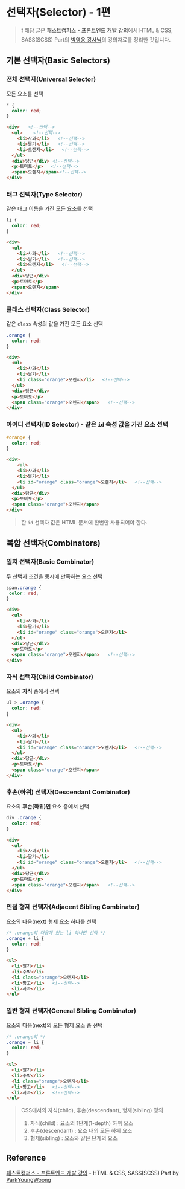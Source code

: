 # 선택자(Selector) - 1편

> ❗️ 해당 글은 [패스트캠퍼스 - 프론트엔드 개발 강의](https://www.fastcampus.co.kr/dev_online_react/)에서 HTML & CSS, SASS(SCSS) Part의 [박영웅 강사님](https://github.com/ParkYoungWoong)의 강의자료를 정리한 것입니다. 

## 기본 선택자(Basic Selectors)

### 전체 선택자(Universal Selector)

모든 요소를 선택

```css
* {
  color: red;
}
```

```html
<div>   <!--선택-->
  <ul>    <!--선택-->
    <li>사과</li>   <!--선택-->
    <li>딸기</li>   <!--선택-->
    <li>오렌지</li>   <!--선택-->
  </ul>
  <div>당근</div> <!--선택-->
  <p>토마토</p>   <!--선택-->
  <span>오렌지</span><!--선택-->
</div>
```

### 태그 선택자(Type Selector)

같은 태그 이름을 가진 모든 요소를 선택

```css
li {
  color: red;
}
```

```html
<div>
  <ul>
    <li>사과</li>   <!--선택-->
    <li>딸기</li>   <!--선택-->
    <li>오렌지</li>   <!--선택-->
  </ul>
  <div>당근</div>
  <p>토마토</p>
  <span>오렌지</span>
</div>
```

### 클래스 선택자(Class Selector)

같은 `class` 속성의 값을 가진 모든 요소 선택

```css
.orange {
  color: red;
}
```

```html
<div>
  <ul>
    <li>사과</li>
    <li>딸기</li>
    <li class="orange">오렌지</li>   <!--선택-->
  </ul>
  <div>당근</div>
  <p>토마토</p>
  <span class="orange">오렌지</span>   <!--선택-->
</div>
```

### 아이디 선택자(ID Selector) - 같은 `id` 속성 값을 가진 요소 선택

```css
#orange {
  color: red;
}

```

```html
<div>
	<ul>
    <li>사과</li>
    <li>딸기</li>
    <li id="orange" class="orange">오렌지</li>   <!--선택-->
  </ul>
  <div>당근</div>
  <p>토마토</p>
  <span class="orange">오렌지</span>
</div>
```

> 한 `id` 선택자 값은 HTML 문서에 한번만 사용되어야 한다.

## 복합 선택자(Combinators)

### 일치 선택자(Basic Combinator)

두 선택자 조건을 동시에 만족하는 요소 선택

```css
span.orange {
 color: red;
}
```

```html
<div>
  <ul>
    <li>사과</li>
    <li>딸기</li>
    <li id="orange" class="orange">오렌지</li>
  </ul>
  <div>당근</div>
  <p>토마토</p>
  <span class="orange">오렌지</span>   <!--선택-->
</div>
```

### 자식 선택자(Child Combinator)

요소의 **자식** 중에서 선택

```css
ul > .orange {
  color: red;
}
```

```html
<div>
  <ul>
    <li>사과</li>
    <li>딸기</li>
    <li id="orange" class="orange">오렌지</li>   <!--선택-->
  </ul>
  <div>당근</div>
  <p>토마토</p>
  <span class="orange">오렌지</span>
</div>
```

### 후손(하위) 선택자(Descendant Combinator)

요소의 **후손(하위)인** 요소 중에서 선택

```css
div .orange {
  color: red;
}
```

```html
<div>
  <ul>
    <li>사과</li>
    <li>딸기</li>
    <li id="orange" class="orange">오렌지</li>   <!--선택-->
  </ul>
  <div>당근</div>
  <p>토마토</p>
  <span class="orange">오렌지</span>   <!--선택-->
</div>
```

### 인접 형제 선택자(Adjacent Sibling Combinator)

요소의 다음(next) 형제 요소 하나를 선택

```css
/* .orange의 다음에 있는 li 하나만 선택 */
.orange + li {
  color: red;
}
```

```html
<ul>
  <li>딸기</li>
  <li>수박</li>
  <li class="orange">오렌지</li>
  <li>망고</li>   <!--선택-->
  <li>사과</li>
</ul>
```

### 일반 형제 선택자(General Sibling Combinator)

요소의 다음(next)의 모든 형제 요소 중 선택

```css
/* .orange의 */
.orange ~ li {
  color: red;
}
```

```html
<ul>
  <li>딸기</li>
  <li>수박</li>
  <li class="orange">오렌지</li>
  <li>망고</li>   <!--선택-->
  <li>사과</li>   <!--선택-->
</ul>
```

> CSS에서의 자식(child), 후손(descendant), 형제(sibling) 정의
>
> 1. 자식(child) : 요소의 1단계(1-depth) 하위 요소
> 2. 후손(descendant) : 요소 내의 모든 하위 요소
> 3. 형제(sibling) : 요소와 같은 단계의 요소

## Reference

[패스트캠퍼스 - 프론트엔드 개발 강의](https://www.fastcampus.co.kr/dev_online_react/) - HTML & CSS, SASS(SCSS) Part by [ParkYoungWoong](https://github.com/ParkYoungWoong)
